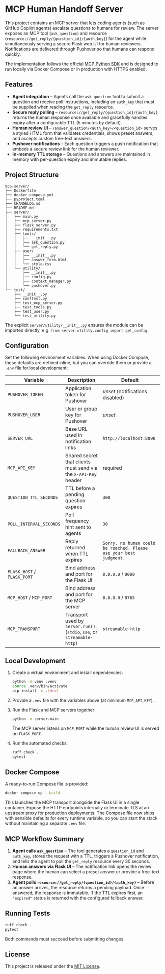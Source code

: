 # MCP Human Handoff Server

This project contains an MCP server that lets coding agents (such as GitHub Copilot agents) escalate
questions to humans for review. The server exposes an MCP tool (`ask_question`) and resource
(`resource://get_reply/{question_id}/{auth_key}`) for the agent while simultaneously serving a secure
Flask web UI for human reviewers. Notifications are delivered through Pushover so that humans can
respond quickly.

The implementation follows the official [MCP Python SDK](https://github.com/modelcontextprotocol/python-sdk)
and is designed to run locally via Docker Compose or in production with HTTPS enabled.

## Features

* **Agent integration** – Agents call the `ask_question` tool to submit a question and receive
  poll instructions, including an `auth_key` that must be supplied when reading the
  `get_reply` resource.
* **Secure reply polling** – `resource://get_reply/{question_id}/{auth_key}` returns the human
  response once available and gracefully handles expiry after a configurable TTL (5 minutes by
  default).
* **Human review UI** – `/answer_question/<auth_key>/<question_id>` serves a styled HTML form that
  validates credentials, shows preset answers, and accepts custom free-text answers.
* **Pushover notifications** – Each question triggers a push notification that embeds a secure
  review link for the human reviewer.
* **In-memory TTL storage** – Questions and answers are maintained in memory with per-question
  expiry and immutable replies.

## Project Structure

```
mcp-server/
├── Dockerfile
├── docker-compose.yml
├── pyproject.toml
├── CHANGELOG.md
├── README.md
├── server/
│   ├── main.py
│   ├── mcp_server.py
│   ├── flask_server.py
│   ├── requirements.txt
│   ├── tools/
│   │   ├── __init__.py
│   │   ├── ask_question.py
│   │   └── get_reply.py
│   ├── user/
│   │   ├── __init__.py
│   │   ├── answer_form.html
│   │   └── style.css
│   └── utility/
│       ├── __init__.py
│       ├── config.py
│       ├── context_manager.py
│       └── pushover.py
└── test/
    ├── __init__.py
    ├── conftest.py
    ├── test_mcp_server.py
    ├── test_tools.py
    ├── test_user.py
    └── test_utility.py
```

The explicit `server/utility/__init__.py` ensures the module can be imported directly, e.g.
`from server.utility.config import get_config`.

## Configuration

Set the following environment variables. When using Docker Compose, these defaults are
defined inline, but you can override them or provide a `.env` file for local development:

| Variable | Description | Default |
| --- | --- | --- |
| `PUSHOVER_TOKEN` | Application token for Pushover | _unset_ (notifications disabled) |
| `PUSHOVER_USER` | User or group key for Pushover | _unset_ |
| `SERVER_URL` | Base URL used in notification links | `http://localhost:8000` |
| `MCP_API_KEY` | Shared secret that clients must send via the `X-API-Key` header | required |
| `QUESTION_TTL_SECONDS` | TTL before a pending question expires | `300` |
| `POLL_INTERVAL_SECONDS` | Poll frequency hint sent to agents | `30` |
| `FALLBACK_ANSWER` | Reply returned when TTL expires | `Sorry, no human could be reached. Please use your best judgment.` |
| `FLASK_HOST` / `FLASK_PORT` | Bind address and port for the Flask UI | `0.0.0.0` / `8000` |
| `MCP_HOST` / `MCP_PORT` | Bind address and port for the MCP server | `0.0.0.0` / `8765` |
| `MCP_TRANSPORT` | Transport used by `server.run()` (`stdio`, `sse`, or `streamable-http`) | `streamable-http` |

## Local Development

1. Create a virtual environment and install dependencies:

   ```bash
   python -m venv .venv
   source .venv/bin/activate
   pip install -e .[dev]
   ```

2. Provide a `.env` file with the variables above (at minimum `MCP_API_KEY`).

3. Run the Flask and MCP servers together:

   ```bash
   python -m server.main
   ```

   The MCP server listens on `MCP_PORT` while the human review UI is served on `FLASK_PORT`.

4. Run the automated checks:

   ```bash
   ruff check .
   pytest
   ```

## Docker Compose

A ready-to-run Compose file is provided:

```bash
docker compose up --build
```

This launches the MCP transport alongside the Flask UI in a single container. Expose the HTTP
endpoints internally or terminate TLS at an upstream proxy for production deployments. The Compose
file now ships with sensible defaults for every runtime variable, so you can start the stack without
maintaining a separate `.env` file.

## MCP Workflow Summary

1. **Agent calls `ask_question`** – The tool generates a `question_id` and `auth_key`, stores the
   request with a TTL, triggers a Pushover notification, and tells the agent to poll the
   `get_reply` resource every 30 seconds.
2. **Human answers via Flask UI** – The notification link opens the review page where the human can
   select a preset answer or provide a free-text response.
3. **Agent polls `resource://get_reply/{question_id}/{auth_key}`** – Before an answer arrives, the
   resource returns a pending payload. Once answered, the response is immutable. If the TTL expires
   first, an `"expired"` status is returned with the configured fallback answer.

## Running Tests

```bash
ruff check .
pytest
```

Both commands must succeed before submitting changes.

## License

This project is released under the [MIT License](LICENSE).

